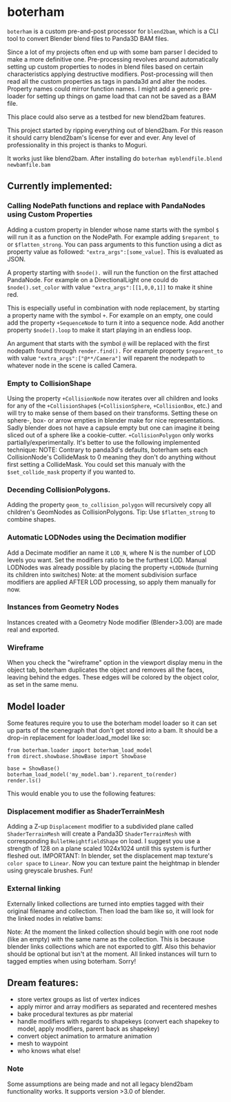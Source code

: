 # boterham
`boterham` is a custom pre-and-post processor for `blend2bam`, which is a CLI tool to convert Blender blend files to Panda3D BAM files.

Since a lot of my projects often end up with some bam parser I decided to make a more definitive one.
Pre-processing revolves around automatically setting up custom properties to nodes in blend files based on certain characteristics applying destructive modifiers.
Post-processing will then read all the custom properties as tags in panda3d and alter the nodes. Property names could mirror function names.
I might add a generic pre-loader for setting up things on game load that can not be saved as a BAM file.

This place could also serve as a testbed for new blend2bam features.

This project started by ripping everything out of blend2bam. For this reason it should carry blend2bam's license for ever and ever. Any level of professionality in this project is thanks to Moguri.

It works just like blend2bam. After installing do ```boterham myblendfile.blend newbamfile.bam```

## Currently implemented:
### Calling NodePath functions and replace with PandaNodes using Custom Properties
Adding a custom property in blender whose name starts with the symbol `$` will run it as a function on the NodePath. For example adding `$reparent_to` or `$flatten_strong`. You can pass arguments to this function using a dict as property value as followed: `"extra_args":[some_value]`. This is evaluated as JSON.

A property starting with `$node().` will run the function on the first attached PandaNode. For example on a DirectionalLight one could do `$node().set_color` with value `"extra_args":[[1,0,0,1]]` to make it shine red.

This is especially useful in combination with node replacement, by starting a property name with the symbol `+`. For example on an empty, one could add the property `+SequenceNode` to turn it into a sequence node. Add another property `$node().loop` to make it start playing in an endless loop.

An argument that starts with the symbol `@` will be replaced with the first nodepath found through `render.find().` For example property `$reparent_to` with value `"extra_args":["@**/Camera"]` will reparent the nodepath to whatever node in the scene is called Camera.

### Empty to CollisionShape
Using the property `+CollisionNode` now iterates over all children and looks for any of the `+CollisionShape`s (`+CollisionSphere`, `+CollisionBox`, etc.) and will try to make sense of them based on their transforms.
Setting these on sphere-, box- or arrow empties in blender make for nice representations. Sadly blender does not have a capsule empty but one can imagine it being sliced out of a sphere like a cookie-cutter.
`+CollisionPolygon` only works partially/experimentally. It's better to use the following implemented technique:
NOTE: Contrary to panda3d's defaults, boterham sets each CollisionNode's CollideMask to 0 meaning they don't do anything without first setting a CollideMask. You could set this manualy with the `$set_collide_mask` property if you wanted to.

### Decending CollisionPolygons.
Adding the property `geom_to_collision_polygon` will recursively copy all children's GeomNodes as CollisionPolygons. Tip: Use `$flatten_strong` to combine shapes.

### Automatic LODNodes using the Decimation modifier
Add a Decimate modifier an name it `LOD_N`, where N is the number of LOD levels you want.
Set the modifiers ratio to be the furthest LOD.
Manual LODNodes was already possible by placing the property `+LODNode` (turning its children into switches)
Note: at the moment subdivision surface modifiers are applied AFTER LOD processing, so apply them manually for now.

### Instances from Geometry Nodes
Instances created with a Geometry Node modifier (Blender>3.00) are made real and exported.

### Wireframe
When you check the "wireframe" option in the viewport display menu in the object tab, boterham duplicates the object and removes all the faces, leaving behind the edges.
These edges will be colored by the object color, as set in the same menu.

## Model loader
Some features require you to use the boterham model loader so it can set up parts of the scenegraph that don't get stored into a bam.
It should be a drop-in replacement for loader.load_model like so:
```
from boterham.loader import boterham_load_model
from direct.showbase.ShowBase import Showbase

base = ShowBase()
boterham_load_model('my_model.bam').reparent_to(render)
render.ls()
```
This would enable you to use the following features:

### Displacement modifier as ShaderTerrainMesh
Adding a Z-up `Displacement` modifier to a subdivided plane called `ShaderTerrainMesh` will create a Panda3D `ShaderTerrainMesh` with corresponding `BulletHeightfieldShape` on load.
I suggest you use a strength of 128 on a plane scaled 1024x1024 untill this system is further fleshed out.
IMPORTANT: In blender, set the displacement map texture's `color space` to `Linear`.
Now you can texture paint the heightmap in blender using greyscale brushes. Fun!

### External linking
Externally linked collections are turned into empties tagged with their original filename and collection.
Then load the bam like so, it will look for the linked nodes in relative bams:

Note: At the moment the linked collection should begin with one root node (like an empty) with the same name as the collection.
This is because blender links collections which are not exported to gltf.
Also this behavior should be optional but isn't at the moment. All linked instances will turn to tagged empties when using boterham. Sorry!

## Dream features:
* store vertex groups as list of vertex indices
* apply mirror and array modifiers as separated and recentered meshes
* bake procedural textures as pbr material
* handle modifiers with regards to shapekeys (convert each shapekey to model, apply modifiers, parent back as shapekey)
* convert object animation to armature animation
* mesh to waypoint
* who knows what else!

### Note
Some assumptions are being made and not all legacy blend2bam functionality works. It supports version >3.0 of blender.
